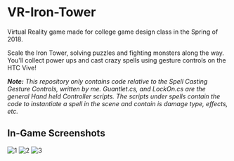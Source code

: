 # VR-Iron-Tower
Virtual Reality game made for college game design class in the Spring of 2018. 

Scale the Iron Tower, solving puzzles and fighting monsters along the way. You'll collect power ups and cast crazy spells using gesture controls on the HTC Vive! 

*__Note:__ This repository only contains code relative to the Spell Casting Gesture Controls, written by me. Guantlet.cs, and LockOn.cs are the general Hand held Controller scripts. The scripts under spells contain the code to instantiate a spell in the scene and contain is damage type, effects, etc.*

## In-Game Screenshots
![1](https://i.imgur.com/08f8mzB.jpg)
![2](https://i.imgur.com/HM5gRzH.png)
![3](https://i.imgur.com/o5tom9q.png)
